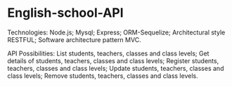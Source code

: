 # English-school-API

Technologies: Node.js; Mysql; Express; ORM-Sequelize; Architectural style RESTFUL; Software architecture pattern MVC.

API Possibilities:
List students, teachers, classes and class levels;
Get details of students, teachers, classes and class levels;
Register students, teachers, classes and class levels; 
Update students, teachers, classes and class levels; 
Remove students, teachers, classes and class levels. 
